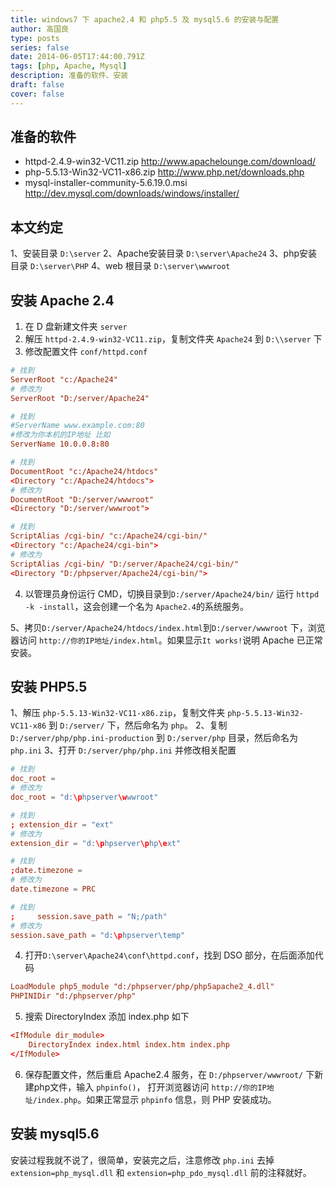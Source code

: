 ```yaml
---
title: windows7 下 apache2.4 和 php5.5 及 mysql5.6 的安装与配置
author: 高国良
type: posts
series: false
date: 2014-06-05T17:44:00.791Z
tags: [php, Apache, Mysql]
description: 准备的软件、安装
draft: false 
cover: false
---
```


## 准备的软件

- httpd-2.4.9-win32-VC11.zip http://www.apachelounge.com/download/
- php-5.5.13-Win32-VC11-x86.zip http://www.php.net/downloads.php
- mysql-installer-community-5.6.19.0.msi http://dev.mysql.com/downloads/windows/installer/

## 本文约定

1、安装目录 `D:\server`
2、Apache安装目录 `D:\server\Apache24`
3、php安装目录 `D:\server\PHP`
4、web 根目录 `D:\server\wwwroot`

## 安装 Apache 2.4

1. 在 D 盘新建文件夹 `server`
2. 解压 `httpd-2.4.9-win32-VC11.zip`，复制文件夹 `Apache24` 到 `D:\\server` 下
3. 修改配置文件 `conf/httpd.conf`

```conf
# 找到
ServerRoot "c:/Apache24"
# 修改为
ServerRoot "D:/server/Apache24"

# 找到
#ServerName www.example.com:80
#修改为你本机的IP地址 比如
ServerName 10.0.0.8:80

# 找到
DocumentRoot "c:/Apache24/htdocs"
<Directory "c:/Apache24/htdocs">
# 修改为
DocumentRoot "D:/server/wwwroot"
<Directory "D:/server/wwwroot">

# 找到
ScriptAlias /cgi-bin/ "c:/Apache24/cgi-bin/"
<Directory "c:/Apache24/cgi-bin">
# 修改为
ScriptAlias /cgi-bin/ "D:/server/Apache24/cgi-bin/"
<Directory "D:/phpserver/Apache24/cgi-bin/">
```

4. 以管理员身份运行 CMD，切换目录到`D:/server/Apache24/bin/` 运行 `httpd -k -install`，这会创建一个名为 `Apache2.4`的系统服务。

5、拷贝`D:/server/Apache24/htdocs/index.html`到`D:/server/wwwroot` 下，浏览器访问 `http://你的IP地址/index.html`。如果显示`It works!`说明 Apache 已正常安装。

## 安装 PHP5.5

1、解压 `php-5.5.13-Win32-VC11-x86.zip`，复制文件夹 `php-5.5.13-Win32-VC11-x86` 到 `D:/server/` 下，然后命名为 `php`。
2、复制 `D:/server/php/php.ini-production` 到 `D:/server/php` 目录，然后命名为 `php.ini`
3、打开 `D:/server/php/php.ini` 并修改相关配置

```conf
# 找到
doc_root =
# 修改为
doc_root = "d:\phpserver\wwwroot"

# 找到
; extension_dir = "ext"
# 修改为
extension_dir = "d:\phpserver\php\ext"

# 找到
;date.timezone =
# 修改为
date.timezone = PRC

# 找到
;     session.save_path = "N;/path"
# 修改为
session.save_path = "d:\phpserver\temp"
```

4. 打开`D:\server\Apache24\conf\httpd.conf`，找到 DSO 部分，在后面添加代码

```conf
LoadModule php5_module "d:/phpserver/php/php5apache2_4.dll"
PHPINIDir "d:/phpserver/php"
```

5. 搜索 DirectoryIndex 添加 index.php 如下

```conf
<IfModule dir_module>
    DirectoryIndex index.html index.htm index.php
</IfModule>
```

6. 保存配置文件，然后重启 Apache2.4 服务，在 `D:/phpserver/wwwroot/` 下新建php文件，输入 `phpinfo()`， 打开浏览器访问 `http://你的IP地址/index.php`。如果正常显示 `phpinfo` 信息，则 PHP 安装成功。

## 安装 mysql5.6

安装过程我就不说了，很简单，安装完之后，注意修改 `php.ini` 去掉 `extension=php_mysql.dll` 和 `extension=php_pdo_mysql.dll` 前的注释就好。
